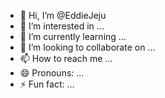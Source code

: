 - 👋 Hi, I’m @EddieJeju
- 👀 I’m interested in ...
- 🌱 I’m currently learning ...
- 💞️ I’m looking to collaborate on ...
- 📫 How to reach me ...
- 😄 Pronouns: ...
- ⚡ Fun fact: ...

<!---
EddieJeju/EddieJeju is a ✨ special ✨ repository because its `README.md` (this file) appears on your GitHub profile.
You can click the Preview link to take a look at your changes.
--->
